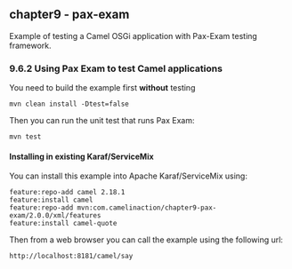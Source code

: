 chapter9 - pax-exam
-------------------

Example of testing a Camel OSGi application with Pax-Exam testing framework.

### 9.6.2 Using Pax Exam to test Camel applications

You need to build the example first **without** testing

    mvn clean install -Dtest=false

Then you can run the unit test that runs Pax Exam:

    mvn test

#### Installing in existing Karaf/ServiceMix

You can install this example into Apache Karaf/ServiceMix using:

    feature:repo-add camel 2.18.1
    feature:install camel
    feature:repo-add mvn:com.camelinaction/chapter9-pax-exam/2.0.0/xml/features
    feature:install camel-quote

Then from a web browser you can call the example using the following url:

    http://localhost:8181/camel/say


